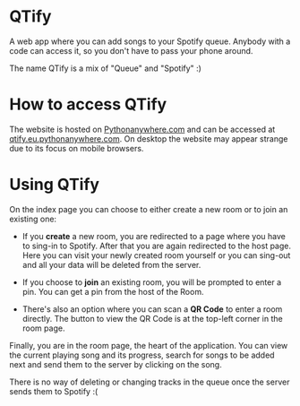 # QTify
A web app where you can add songs to your Spotify queue.
Anybody with a code can access it, so you don't have to pass your phone around.

The name QTify is a mix of "Queue" and "Spotify" :)

# How to access QTify
The website is hosted on [Pythonanywhere.com](https://eu.pythonanywhere.com) and can be accessed at [qtify.eu.pythonanywhere.com](http://qtify.eu.pythonanywhere.com/). 
On desktop the website may appear strange due to its focus on mobile browsers.

# Using QTify
On the index page you can choose to either create a new room or to join an existing one:

* If you **create** a new room, you are redirected to a page where you have to sing-in to Spotify.
After that you are again redirected to the host page. 
Here you can visit your newly created room yourself 
or you can sing-out and all your data will be deleted from the server.

* If you choose to **join** an existing room, you will be prompted to enter a pin.
You can get a pin from the host of the Room.

* There's also an option where you can scan a **QR Code** to enter a room directly.
The button to view the QR Code is at the top-left corner in the room page.


Finally, you are in the room page, the heart of the application. 
You can view the current playing song and its progress, 
search for songs to be added next and send them to the server by clicking on the song.

There is no way of deleting or changing tracks in the queue once the server sends them to Spotify :(


